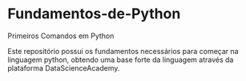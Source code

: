 # Fundamentos-de-Python
Primeiros Comandos em Python

Este repositório possui os fundamentos necessários para começar na linguagem python, obtendo uma base forte da linguagem através da plataforma DataScienceAcademy. 
